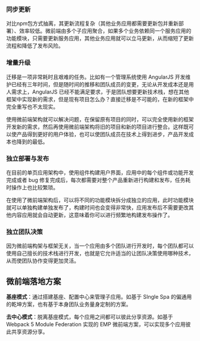 ### 同步更新

对比npm包方式抽离，其更新流程复杂（其他业务应用都需要更新包并重新部署）、效率较低。微前端由多个子应用聚合，如果多个业务依赖同一个服务应用的功能模块，只需要更新服务应用，其他业务应用就可以立马更新，从而缩短了更新流程和降低了发布风险。

### 增量升级

迁移是一项非常耗时且艰难的任务。比如有一个管理系统使用 AngularJS 开发维护已经有三年时间，但是随时间的推移和团队成员的变更，无论从开发成本还是用人需求上，AngularJS 已经不能满足要求，于是团队想要更新技术栈，想在其他框架中实现新的需求，但是现有项目怎么办？直接迁移是不可能的，在新的框架中完全重写也不太现实。

使用微前端架构就可以解决问题，在保留原有项目的同时，可以完全使用新的框架开发新的需求，然后再使用微前端架构将旧的项目和新的项目进行整合。这样既可以使产品得到更好的用户体验，也可以使团队成员在技术上得到进步，产品开发成本也降到的最低。


### 独立部署与发布

在目前的单页应用架构中，使用组件构建用户界面，应用中的每个组件或功能开发完成或者 bug 修复完成后，每次都需要对整个产品重新进行构建和发布，任务耗时操作上也比较繁琐。

在使用了微前端架构后，可以将不同的功能模块拆分成独立的应用，此时功能模块就可以单独构建单独发布了，构建时间也会变得非常快，应用发布后不需要更改其他内容应用就会自动更新，这意味着你可以进行频繁地构建发布操作了。

### 独立团队决策

因为微前端构架与框架无关，当一个应用由多个团队进行开发时，每个团队都可以使用自己擅长的技术栈进行开发，也就是它允许适当的让团队决策使用哪种技术，从而使团队协作变得更加灵活。


## 微前端落地方案


**基座模式**：通过搭建基座、配置中心来管理子应用。如基于 SIngle Spa 的偏通用的乾坤方案，也有基于本身团队业务量身定制的方案。

**去中心模式**：脱离基座模式，每个应用之间都可以彼此分享资源。如基于 Webpack 5 Module Federation 实现的 EMP 微前端方案，可以实现多个应用彼此共享资源分享。

